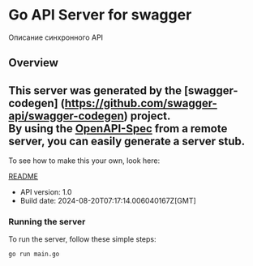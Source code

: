 # Go API Server for swagger

Описание синхронного API

## Overview
This server was generated by the [swagger-codegen]
(https://github.com/swagger-api/swagger-codegen) project.  
By using the [OpenAPI-Spec](https://github.com/OAI/OpenAPI-Specification) from a remote server, you can easily generate a server stub.  
-

To see how to make this your own, look here:

[README](https://github.com/swagger-api/swagger-codegen/blob/master/README.md)

- API version: 1.0
- Build date: 2024-08-20T07:17:14.006040167Z[GMT]


### Running the server
To run the server, follow these simple steps:

```
go run main.go
```

